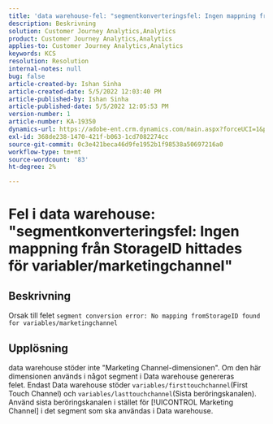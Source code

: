 ```yaml
---
title: 'data warehouse-fel: "segmentkonverteringsfel: Ingen mappning från StorageID hittades för variabler/marketingchannel'
description: Beskrivning
solution: Customer Journey Analytics,Analytics
product: Customer Journey Analytics,Analytics
applies-to: Customer Journey Analytics,Analytics
keywords: KCS
resolution: Resolution
internal-notes: null
bug: false
article-created-by: Ishan Sinha
article-created-date: 5/5/2022 12:03:40 PM
article-published-by: Ishan Sinha
article-published-date: 5/5/2022 12:05:53 PM
version-number: 1
article-number: KA-19350
dynamics-url: https://adobe-ent.crm.dynamics.com/main.aspx?forceUCI=1&pagetype=entityrecord&etn=knowledgearticle&id=6b3d8862-6bcc-ec11-a7b5-6045bd00db25
exl-id: 368de238-1470-421f-b063-1cd7082274cc
source-git-commit: 0c3e421beca46d9fe1952b1f98538a50697216a0
workflow-type: tm+mt
source-wordcount: '83'
ht-degree: 2%

---
```


# Fel i data warehouse: &quot;segmentkonverteringsfel: Ingen mappning från StorageID hittades för variabler/marketingchannel&quot;

## Beskrivning

Orsak till felet `segment conversion error: No mapping fromStorageID found for variables/marketingchannel`

## Upplösning


data warehouse stöder inte &quot;Marketing Channel-dimensionen&quot;. Om den här dimensionen används i något segment i Data warehouse genereras felet. Endast Data warehouse stöder `variables/firsttouchchannel`(First Touch Channel) och `variables/lasttouchchannel`(Sista beröringskanalen). Använd sista beröringskanalen i stället för [!UICONTROL Marketing Channel] i det segment som ska användas i Data warehouse.
